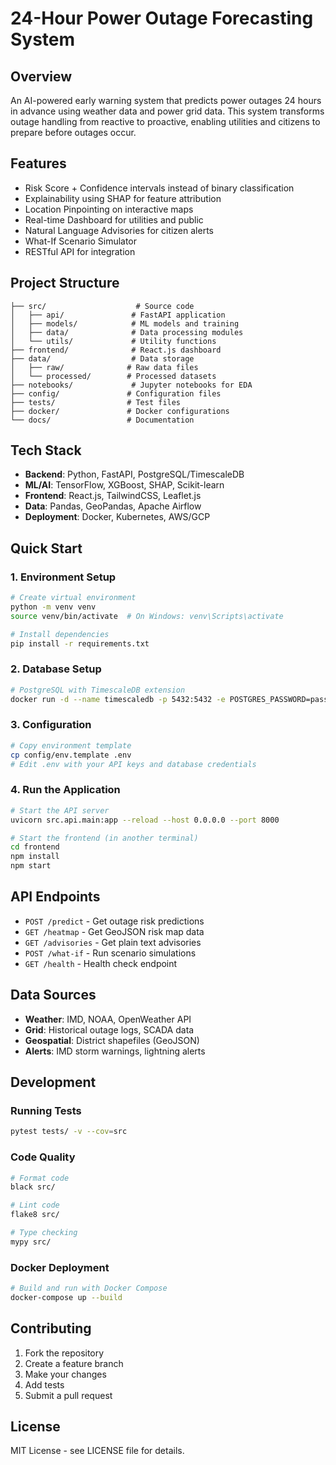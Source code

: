 # 24-Hour Power Outage Forecasting System

## Overview
An AI-powered early warning system that predicts power outages 24 hours in advance using weather data and power grid data. This system transforms outage handling from reactive to proactive, enabling utilities and citizens to prepare before outages occur.

## Features
- Risk Score + Confidence intervals instead of binary classification
- Explainability using SHAP for feature attribution
- Location Pinpointing on interactive maps
- Real-time Dashboard for utilities and public
- Natural Language Advisories for citizen alerts
- What-If Scenario Simulator
- RESTful API for integration

## Project Structure
```
├── src/                    # Source code
│   ├── api/               # FastAPI application
│   ├── models/            # ML models and training
│   ├── data/              # Data processing modules
│   └── utils/             # Utility functions
├── frontend/              # React.js dashboard
├── data/                  # Data storage
│   ├── raw/              # Raw data files
│   └── processed/        # Processed datasets
├── notebooks/             # Jupyter notebooks for EDA
├── config/               # Configuration files
├── tests/                # Test files
├── docker/               # Docker configurations
└── docs/                 # Documentation
```

## Tech Stack
- **Backend**: Python, FastAPI, PostgreSQL/TimescaleDB
- **ML/AI**: TensorFlow, XGBoost, SHAP, Scikit-learn
- **Frontend**: React.js, TailwindCSS, Leaflet.js
- **Data**: Pandas, GeoPandas, Apache Airflow
- **Deployment**: Docker, Kubernetes, AWS/GCP

## Quick Start

### 1. Environment Setup
```bash
# Create virtual environment
python -m venv venv
source venv/bin/activate  # On Windows: venv\Scripts\activate

# Install dependencies
pip install -r requirements.txt
```

### 2. Database Setup
```bash
# PostgreSQL with TimescaleDB extension
docker run -d --name timescaledb -p 5432:5432 -e POSTGRES_PASSWORD=password timescale/timescaledb:latest-pg14
```

### 3. Configuration
```bash
# Copy environment template
cp config/env.template .env
# Edit .env with your API keys and database credentials
```

### 4. Run the Application
```bash
# Start the API server
uvicorn src.api.main:app --reload --host 0.0.0.0 --port 8000

# Start the frontend (in another terminal)
cd frontend
npm install
npm start
```

## API Endpoints
- `POST /predict` - Get outage risk predictions
- `GET /heatmap` - Get GeoJSON risk map data
- `GET /advisories` - Get plain text advisories
- `POST /what-if` - Run scenario simulations
- `GET /health` - Health check endpoint

## Data Sources
- **Weather**: IMD, NOAA, OpenWeather API
- **Grid**: Historical outage logs, SCADA data
- **Geospatial**: District shapefiles (GeoJSON)
- **Alerts**: IMD storm warnings, lightning alerts

## Development

### Running Tests
```bash
pytest tests/ -v --cov=src
```

### Code Quality
```bash
# Format code
black src/

# Lint code
flake8 src/

# Type checking
mypy src/
```

### Docker Deployment
```bash
# Build and run with Docker Compose
docker-compose up --build
```

## Contributing
1. Fork the repository
2. Create a feature branch
3. Make your changes
4. Add tests
5. Submit a pull request

## License
MIT License - see LICENSE file for details.
